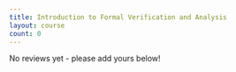 ```yaml
---
title: Introduction to Formal Verification and Analysis
layout: course
count: 0
---
```


No reviews yet - please add yours below!

